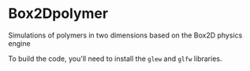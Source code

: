 # Box2Dpolymer
Simulations of polymers in two dimensions based on the Box2D physics engine

To build the code, you'll need to install the `glew` and `glfw` libraries.

